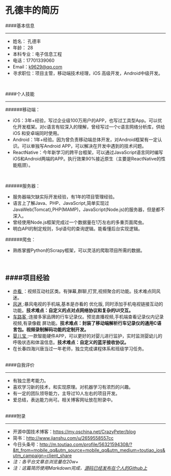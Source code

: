 # 孔德丰的简历

####基本信息

-------


* 姓名： 孔德丰
* 年龄： 28
* 本科专业：电子信息工程
* 电话：17701339060
* Email：k9629@qq.com
* 寻求职位：项目主管，移动端技术经理，iOS 高级开发，Android中级开发。
<br>

####个人技能

-------

######移动端：
* iOS：3年+经验，写过企业级100万用户的APP，也写过工具型App。可以优化开发框架。对c语言有较深入的理解，曾经写过一个c语言网络分析库，供给iOS 和安卓端同时使用。
* Android：1年+经验。因为曾负责移动端总体开发，对Android框架有一定认识。可以单独写Android APP，可以解决在开发中遇到的技术问题。
* ReactNative：今年新学习的跨平台框架，可以通过JavaScript语言同时编写iOS和Android两端的APP。执行效果90%接近原生（主要是ReactNative的性能瓶颈）。
<br>

######服务器：
* 服务器端欠缺实际开发经验，有1年的项目管理经验。
* 语言上了解Java、PHP、JavaScript,简单实现过JavaWeb(Tomcat),PHP(MAMP)，JavaScript(Node.js)的服务器，但是都不深入。
* 曾经使用Node.js框架完成过一个数据量在1万左右的多重页面爬虫。
* 明白API的制定规则，Sql语句的查询逻辑。能看懂后台实现逻辑。

######爬虫：
* 熟练掌握Python的Scrapy框架，可以灵活的爬取项目所需的数据。

<br>

####项目经验
-------
* [ 亦看 ](https://baike.baidu.com/item/%E4%BA%A6%E7%9C%8B/16850911?fr=aladdin)：视频互动社区类。有弹幕,群聊,打赏,视频聚合的功能。技术难点同风迷。
* [ 风迷 ](http://www.fengmi.tv/):暴风电视的手机端,基本是亦看的  优化版, 同时添加手机电视链接互动的功能。**技术难点：自定义的点对点网络协议和复杂的UI交互。**
* [ 车路客 ](http://www.yxdown.com/iossoft/306558.html):连接多家品牌的行车记录仪。预览直播视频,手机端查看记录仪内记录视频,有录像截 屏功能。**技术难点：封装了移动端解析行车记录仪的通用C语言包。视频录制解码功能的定制开发。**
* [ 婴儿宝 ](https://baike.baidu.com/item/%E5%A9%B4%E5%84%BF%E4%BF%9D/20303158?fr=aladdin):一款智能硬件APP，可以更好的对婴儿进行监护，实时监测婴幼儿的呼吸状态和体温信息。**技术难点：自定义的蓝牙接收协议。**
* 在长春四海兴唐当过一年老师，独立完成课程体系和班级学习任务。

<br>
####自我评价

-------
* 有独立思考能力。
* 喜欢学习新的技术，和实现原理。对机器学习有浓烈的兴趣。
* 有一定的团队领导能力，主导过10人左右的项目开发。
* 爱总结，表达能力尚可。相关博客网址放在附录中。

<br>
####附录

-------
* 开源中国技术博客：https://my.oschina.net/CrazyPeter/blog
* 简书：http://www.jianshu.com/u/2659558557cc
* 今日头条号：http://m.toutiao.com/profile/56321594308/?&tt_from=mobile_qq&utm_source=mobile_qq&utm_medium=toutiao_ios&utm_campaign=client_share
* *注：各平台文章总浏览量在20w+*
* *注：这篇简历使用Markdown完成，[源码已经发布在个人的Github上]()*






